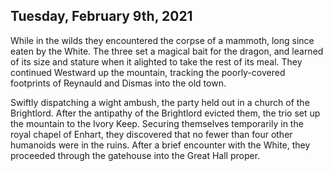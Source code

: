 ## Tuesday, February 9th, 2021

While in the wilds they encountered the corpse of a mammoth, long since eaten by the White.
The three set a magical bait for the dragon, and learned of its size and stature when it alighted to take the rest of its meal.
They continued Westward up the mountain, tracking the poorly-covered footprints of Reynauld and Dismas into the old town.

Swiftly dispatching a wight ambush, the party held out in a church of the Brightlord.
After the antipathy of the Brightlord evicted them, the trio set up the mountain to the Ivory Keep.
Securing themselves temporarily in the royal chapel of Enhart, they discovered that no fewer than four other humanoids were in the ruins.
After a brief encounter with the White, they proceeded through the gatehouse into the Great Hall proper.
